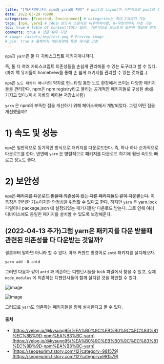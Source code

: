 ```yaml
---
title: "[패키지매니저] npm과 yarn의 차이" # post의 layout이 기본적으로 post로 설정되어있어서 Front Matter에 따로 layout변수를 만들어 주지 않아도 됨
date: 2022-03-29 +0800
categories: [Frontend, Environment] # categories는 최대 2개까지 가능
tags: [npm, yarn] # TAG는 반드시 소문자로 이루어져야함, 0~무한개까지 지정 가능
toc: true # Table Of Content(TOC) 옵션, 기본적으로 포스트의 오른쪽 패널에 위치
comments: true # 댓글 유무 지정
# image: /assets/img/test.png # Preview image
# pin: true # 홈페이지 메인화면에 특정 게시물 고정
---
```


`npm`과 `yarn`은 둘 다 자바스크립트 패키지매니저다.

즉, 둘 다 여러 자바스크립트 의존성들을 손쉽게 관리해줄 수 있는 도구라고 할 수 있다.(마치 맥 유저들이 homebrew를 통해 손 쉽게 패키지를 관리할 수 있는 것처럼..)

`npm`은 `노드 패키지 매니저`의 약자로 런ㄴ타임 동안 노드 환경에서 쓰이는 다양한 패키지들을 관리한다. npm은 npm registry라고 불리는 공개적인 패키지들로 구성된 db를 가지고 있다.(마치 자바의 메이븐 저장소처럼)

`yarn` 은 npm의 부족한 점을 개선하기 위해 페이스북에서 개발되었다. 그럼 어떤 점을 개선했을까?

# 1) 속도 및 성능
`npm`은 일반적으로 동기적인 방식으로 패키지를 다운로드한다. 즉, 하나 하나 순차적으로 다운로드를 한다. 반면에 `yarn` 은 병렬적으로 패키지를 다운로드 하기에 훨씬 속도도 빠르고 성능도 좋다.

# 2) 보안성
~~`npm`은 패키지를 다운로드 받을때 의존성이 있는 다른 패키지들도 같이 다운받는다.~~ 이 특징은 편리한 기능이지만 안정성을 위협할 수 있다고 한다. 하지만 `yarn` 은 yarn.lock 파일이나 package.json 에 설정되있는 패키지들만 다운로드 받는다. 그로 인해 여러 디바이스에도 동일한 패키지를 설치할 수 있도록 보장해준다.

## (2022-04-13 추가)그럼 yarn은 패키지를 다운 받을때 관련된 의존성을 다 다운받는 것일까?
결론부터 말하면 아니라 할 수 있다. 아래 커맨드 명령어로 `antd` 패키지를 설치해보자.

```
yarn add -D antd
```

그러면 다음과 같이 `antd` 과 의존하는 디펜던시들을 lock 파일에서 찾을 수 있고, 실제  `node_modules` 에 의존하는 디펜던시들이 함께 설치된 것을 확인할 수 있다.

![image](https://user-images.githubusercontent.com/44339530/163153255-63817e8b-0f6e-4d9e-9033-ba5339f8ac40.png)

![image](https://user-images.githubusercontent.com/44339530/163153417-fbe5bdcf-e89f-4d39-bd1c-06af80092958.png)

그러므로 `yarn`도 의존하는 패키지들을 함꼐 설치한다고 볼 수 있다.



#### 출처
- [https://velog.io/@kysung95/%EA%B0%9C%EB%B0%9C%EC%83%81%EC%8B%9D-npm%EA%B3%BC-yarn](https://velog.io/@kysung95/%EA%B0%9C%EB%B0%9C%EC%83%81%EC%8B%9D-npm%EA%B3%BC-yarn)
- [https://seogeurim.tistory.com/12?category=981579](https://seogeurim.tistory.com/12?category=981579)